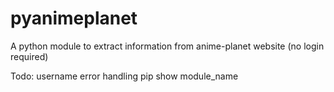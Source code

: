 # pyanimeplanet
A python module to extract information from anime-planet website (no login required)


Todo:
    username error handling
    pip show module_name